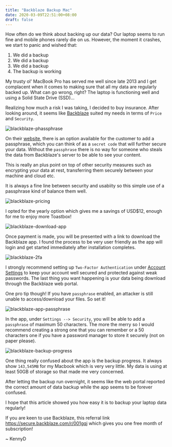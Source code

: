 ```yaml
---
title: "Backblaze Backup Mac"
date: 2020-03-09T22:51:00+08:00
draft: false
---
```


How often do we think about backing up our data? Our laptop seems to run fine and mobile phones rarely die on us. However, the moment it crashes, we start to panic and wished that:

1. We did a backup
2. We did a backup
3. We did a backup
4. The backup is working

My trusty ol' MacBook Pro has served me well since late 2013 and I get complacent when it comes to making sure that all my data are regularly backed up. What can go wrong, right? The laptop is functioning well and using a Solid State Drive (SSD)...

Realizing how much a risk I was taking, I decided to buy insurance. After looking around, it seems like [Backblaze](https://www.backblaze.com/) suited my needs in terms of `Price` and `Security`.

![blackblaze-phassphrase](/img/backblaze-backup/backblaze-passphrase.png)

On their [website](https://www.backblaze.com/backup-encryption.html), there is an option available for the customer to add a passphrase, which you can think of as a `secret code` that will further secure your data. Without the `passphrase` there is no way for someone who steals the data from Backblaze's server to be able to see your content.

This is really an plus point on top of other security measures such as encrypting your data at rest, transferring them securely between your machine and cloud etc. 

It is always a fine line between security and usabiity so this simple use of a passphrase kind of balance them well. 

![blackblaze-pricing](/img/backblaze-backup/backblaze-pricing.png)

I opted for the yearly option which gives me a savings of USD$12, enough for me to enjoy more Toastbox!

![blackblaze-download-app](/img/backblaze-backup/backblaze-download-app.png)

Once payment is made, you will be presented with a link to download the Backblaze app. I found the process to be very user friendly as the app will login and get started immediately after installation completes. 

![blackblaze-2fa](/img/backblaze-backup/backblaze-2fa.png)

I strongly recommend setting up `Two-Factor Authentication` under [Account Settings](https://secure.backblaze.com/account_settings.htm) to keep your account well secured and protected against weak passwords. The last thing you want happening is your data being download through the Backblaze web portal. 

One pro tip though! If you have `passphrase` enabled, an attacker is still unable to access/download your files. So set it!

![blackblaze-app-passphrase](/img/backblaze-backup/backblaze-app-passphrase.png)

In the app, under `Settings --> Security`, you will be able to add a `passphrase` of maximum 50 characters. The more the merry so I would recommend creating a strong one that you can remember or a 50 characters one if you have a password manager to store it securely (not on paper please).

![blackblaze-backup-progress](/img/backblaze-backup/backblaze-backup-progress.png)

One thing really confused about the app is the backup progress. It always show `143,545MB` for my Macbook which is very very little. My data is using at least 50GB of storage so that made me very concerned.

After letting the backup run overnight, it seems like the web portal reported the correct amount of data backup while the app seems to be forever confused. 


I hope that this article showed you how easy it is to backup your laptop data regularly!

If you are keen to use Backblaze, this referral link https://secure.backblaze.com/r/001gqj which gives you one free month of subscription!


~ KennyD